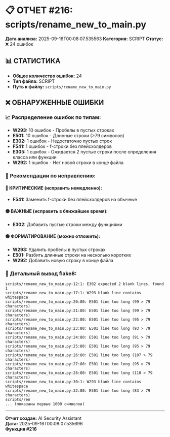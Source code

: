 # 📋 ОТЧЕТ #216: scripts/rename_new_to_main.py

**Дата анализа:** 2025-09-16T00:08:07.535563
**Категория:** SCRIPT
**Статус:** ❌ 24 ошибок

## 📊 СТАТИСТИКА

- **Общее количество ошибок:** 24
- **Тип файла:** SCRIPT
- **Путь к файлу:** `scripts/rename_new_to_main.py`

## ❌ ОБНАРУЖЕННЫЕ ОШИБКИ

### 📈 Распределение ошибок по типам:

- **W293:** 10 ошибок - Пробелы в пустых строках
- **E501:** 10 ошибок - Длинные строки (>79 символов)
- **E302:** 1 ошибок - Недостаточно пустых строк
- **F541:** 1 ошибок - f-строки без плейсхолдеров
- **E305:** 1 ошибок - Ожидается 2 пустые строки после определения класса или функции
- **W292:** 1 ошибок - Нет новой строки в конце файла

### 🎯 Рекомендации по исправлению:

#### 🔴 КРИТИЧЕСКИЕ (исправить немедленно):
- **F541:** Заменить f-строки без плейсхолдеров на обычные

#### 🟡 ВАЖНЫЕ (исправить в ближайшее время):
- **E302:** Добавить пустые строки между функциями

#### 🟢 ФОРМАТИРОВАНИЕ (можно отложить):
- **W293:** Удалить пробелы в пустых строках
- **E501:** Разбить длинные строки на несколько коротких
- **W292:** Добавить новую строку в конце файла

### 📝 Детальный вывод flake8:

```
scripts/rename_new_to_main.py:12:1: E302 expected 2 blank lines, found 1
scripts/rename_new_to_main.py:17:1: W293 blank line contains whitespace
scripts/rename_new_to_main.py:20:80: E501 line too long (99 > 79 characters)
scripts/rename_new_to_main.py:21:80: E501 line too long (99 > 79 characters)
scripts/rename_new_to_main.py:22:80: E501 line too long (95 > 79 characters)
scripts/rename_new_to_main.py:23:80: E501 line too long (93 > 79 characters)
scripts/rename_new_to_main.py:24:80: E501 line too long (91 > 79 characters)
scripts/rename_new_to_main.py:25:80: E501 line too long (95 > 79 characters)
scripts/rename_new_to_main.py:26:80: E501 line too long (107 > 79 characters)
scripts/rename_new_to_main.py:27:80: E501 line too long (95 > 79 characters)
scripts/rename_new_to_main.py:28:80: E501 line too long (110 > 79 characters)
scripts/rename_new_to_main.py:30:1: W293 blank line contains whitespace
scripts/rename_new_to_main.py:32:80: E501 line too long (83 > 79 characters)
scripts/ren
... (показаны первые 1000 символов)
```

---
**Отчет создан:** AI Security Assistant  
**Дата:** 2025-09-16T00:08:07.535696  
**Функция #216**
